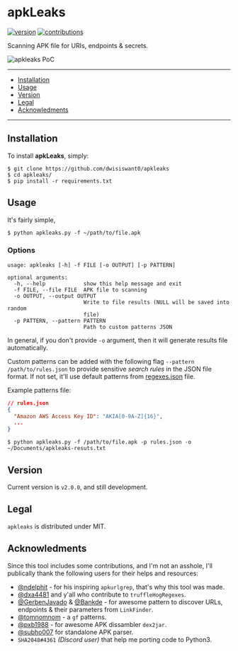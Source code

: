 # apkLeaks
[![version](https://badge.fury.io/gh/dwisiswant0%2fapkleaks.svg)](https://badge.fury.io/gh/dwisiswant0%2fapkleaks.svg)
[![contributions](https://img.shields.io/badge/contributions-welcome-brightgreen.svg?style=flat)](https://github.com/dwisiswant0/apkleaks/issues)

Scanning APK file for URIs, endpoints & secrets.

![apkleaks PoC](https://user-images.githubusercontent.com/25837540/109804969-7613b700-7c55-11eb-8f6c-bacce0d1250e.png)

---

- [Installation](#installation)
- [Usage](#usage)
- [Version](#version)
- [Legal](#legal)
- [Acknowledments](#credits-and-thanks)

---

## Installation

To install **apkLeaks**, simply:

```
$ git clone https://github.com/dwisiswant0/apkleaks
$ cd apkleaks/
$ pip install -r requirements.txt
```

## Usage

It's fairly simple,
```
$ python apkleaks.py -f ~/path/to/file.apk
```

### Options

```
usage: apkleaks [-h] -f FILE [-o OUTPUT] [-p PATTERN]

optional arguments:
  -h, --help            show this help message and exit
  -f FILE, --file FILE  APK file to scanning
  -o OUTPUT, --output OUTPUT
                        Write to file results (NULL will be saved into random
                        file)
  -p PATTERN, --pattern PATTERN
                        Path to custom patterns JSON
```

In general, if you don't provide `-o` argument, then it will generate results file automatically.

Custom patterns can be added with the following flag `--pattern /path/to/rules.json` to provide sensitive _search rules_ in the JSON file format. If not set, it'll use default patterns from [regexes.json](https://github.com/dwisiswant0/apkleaks/blob/dev/config/regexes.json) file.

Example patterns file:

```json
// rules.json
{
  "Amazon AWS Access Key ID": "AKIA[0-9A-Z]{16}",
  ...
}
```

```
$ python apkleaks.py -f /path/to/file.apk -p rules.json -o ~/Documents/apkleaks-resuts.txt
```

## Version

Current version is `v2.0.0`, and still development.

## Legal

`apkleaks` is distributed under MIT.

## Acknowledments

Since this tool includes some contributions, and I'm not an asshole, I'll publically thank the following users for their helps and resources:

- [@ndelphit](https://github.com/ndelphit) - for his inspiring `apkurlgrep`, that's why this tool was made.
- [@dxa4481](https://github.com/dxa4481) and y'all who contribute to `truffleHogRegexes`.
- [@GerbenJavado](https://github.com/GerbenJavado) & [@Bankde](https://github.com/Bankde) - for awesome pattern to discover URLs, endpoints & their parameters from `LinkFinder`.
- [@tomnomnom](https://github.com/tomnomnom/gf) - a `gf` patterns.
- [@pxb1988](https://github.com/pxb1988) - for awesome APK dissambler `dex2jar`.
- [@subho007](https://github.com/ph4r05) for standalone APK parser.
- `SHA2048#4361` _(Discord user)_ that help me porting code to Python3.